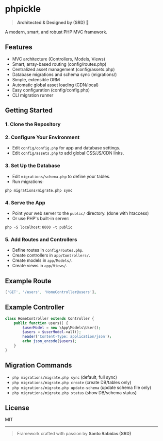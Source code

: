# phpickle

> **Architected & Designed by  (SRD) 🚀**

A modern, smart, and robust PHP MVC framework.

## Features
- MVC architecture (Controllers, Models, Views)
- Smart, array-based routing (config/routes.php)
- Centralized asset management (config/assets.php)
- Database migrations and schema sync (migrations/)
- Simple, extensible ORM
- Automatic global asset loading (CDN/local)
- Easy configuration (config/config.php)
- CLI migration runner

## Getting Started

### 1. Clone the Repository

### 2. Configure Your Environment
- Edit `config/config.php` for app and database settings.
- Edit `config/assets.php` to add global CSS/JS/CDN links.

### 3. Set Up the Database
- Edit `migrations/schema.php` to define your tables.
- Run migrations:
```
php migrations/migrate.php sync
```

### 4. Serve the App
- Point your web server to the `public/` directory. (done with htaccess)
- Or use PHP's built-in server:
```
php -S localhost:8000 -t public
```

### 5. Add Routes and Controllers
- Define routes in `config/routes.php`.
- Create controllers in `app/Controllers/`.
- Create models in `app/Models/`.
- Create views in `app/Views/`.

## Example Route
```php
['GET', '/users', 'HomeController@users'],
```

## Example Controller
```php
class HomeController extends Controller {
    public function users() {
        $userModel = new \App\Models\User();
        $users = $userModel->all();
        header('Content-Type: application/json');
        echo json_encode($users);
    }
}
```

## Migration Commands
- `php migrations/migrate.php sync` (default, full sync)
- `php migrations/migrate.php create` (create DB/tables only)
- `php migrations/migrate.php update-schema` (update schema file only)
- `php migrations/migrate.php status` (show DB/schema status)

## License
MIT

---

> Framework crafted with passion by **Santo Rabidas (SRD)** 

